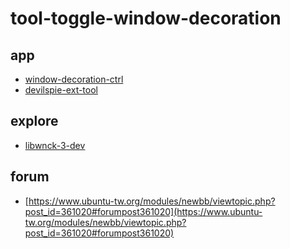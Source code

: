 # tool-toggle-window-decoration


## app

* [window-decoration-ctrl](app/window-decoration-ctrl)
* [devilspie-ext-tool](app/devilspie-ext-tool)


## explore

* [libwnck-3-dev](explore/libwnck-3-dev)

## forum

* [https://www.ubuntu-tw.org/modules/newbb/viewtopic.php?post_id=361020#forumpost361020](https://www.ubuntu-tw.org/modules/newbb/viewtopic.php?post_id=361020#forumpost361020)
